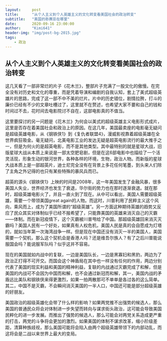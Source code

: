 ```yaml
---
layout:     post
title:      "从个人主义到个人英雄主义的文化转变看美国社会的政治转变"
subtitle:   "美国的弥赛亚在哪里"
date:       2020-09-16 23:00:00
author:     "Kimi641"
header-img: "img/post-bg-2015.jpg"
tags:
    - 政治
---
```

## 从个人主义到个人英雄主义的文化转变看美国社会的政治转变
这几天看了一部非常烂的片子《花木兰》，整部片子充满了一股文化的傲慢。在完全没有对历史和文化的尊重，而是凭着导演和编剧的自我认知，套上了美式超级英雄片的思路，完成了这一部不中不美的烂片。片中的历史错位，剧情拉胯，打斗的廉价已经有不少的文章吐槽过了，这里就不在赘述，也希望大家不要和自己的钱和时间过不去，花时间去电影院讨不自在，这部电影真的不值当。

这里要探讨的另一问题是《花木兰》为何会以美式的超级英雄主义电影形式成片，这里是否存在着美国社会和政治上的原因。在这几年，美国最卖座的电影毫无疑问是超级英雄电影，从《钢铁侠1》到《复仇者联盟4》，漫威影视靠着超级英雄在全世界疯狂吸金。毫无疑问，北美电影工业的发达无疑是超英电影流行的最大推手之一，但是为何火的是超英电影，而不是其他类型。其中最特别的就是星球大战，旧版星球大战从本质上来说是一部太空肥皂剧，但是在这6部电影中也描绘了一个活灵活现，形象生动的银河世界，各种各样的环境，生物，政治人物。而新版的星球大战本质上是一部超英片，迪士尼完全没有在背景上多花任何笔墨，到头来人们除了主角之外记得的也只有某些特殊的暴风兵而已。

超英的源头《钢铁侠1》上映的时间是2008年，这一年美国发生了金融风暴，很多美国人失业，世界经济也发生了衰退，华尔街的势力也在那时逐渐衰退。就在那时，超级英雄电影火了，并且一直火到了现在。从中可以看出，美国人需要超级英雄，需要一个带领美国great again的人物。而这时，川普利用了民粹主义这个风向，乘风而上，成为了美国所谓的“超级英雄”。另一方面这种期待英雄的趋势又反应了民众其实对体制似乎已经不报希望了，只能靠美国的英雄来消灭自己的灭霸——体制。而在新冠疫情下，这个灭霸被川普甩给了中国。那超级英雄回来消灭灭霸吗？美国人民有一个好处，如果真有人权危机，美国人民是真的会自愿成为灯塔的，就如当年第一次海湾战争一样。但是现在中国还没有消灭一半的美国人，美国需要一个契机，那么这个契机会是香港人吗？还是维吾尔族人？有了之后川普能说服国会吗？能说服军队吗？似乎这并不容易。

现在的美国就如内战中的复联，一边是美国队长，一边是黑寡妇和黑豹，两边为了政治正打得不可开交。而国会这个神盾局在其中也一样没有任何的作用，两边分别代表了美国的现实利益和美国的精神利益，复联的内战通过灭霸完成了和解，但是美国的内战可不会因为中国而和解，也不会通过新冠而和解，其一，美国内战的矛盾远比美队和钢铁侠来得更激烈，如果一拍两散那可不单单是各过各的这么简单。其二，中国不是灭霸，不会瞬间消灭美国的一半人口，中国还可能是部分超级英雄的好朋友。

美国政治的超级英雄化会带了什么样的影响？如果两党推不出强势的候选人，那么美国的普通民众将会对体制进一步失望而转向与谋求街头政治，这可能会导致美国民粹化的进一步发展。而推出了强势的候选人，那么可能会对两党关系造成更严重的打击，两党的斗争将会更加的激烈。如果美国的体制不谋求改革，缩小阶级差距，清算种族歧视，那么美国可能将会陷入由两个超级英雄带领下的内部动乱，而这将会是二战以来世界上最大的变局。